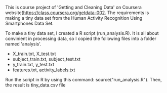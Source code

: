  This is course project of 'Getting and Cleaning Data' on Coursera website(https://class.coursera.org/getdata-002. 
 The requirements is making a tiny data set from the Human Activity Recognition Using Smartphones Data Set.

 To make a tiny data set, I created a R script (run_analysis.R). 
 It is all about convinient in processing data, so I copied the following files into a folder named 'analysis'.
  - X_train.txt, X_test.txt
  - subject_train.txt, subject_test.txt
  - y_train.txt, y_test.txt
  - features.txt, activity_labels.txt

 Run the script in R by using this command: source("run_analysis.R"). Then, the result is tiny_data.csv file
